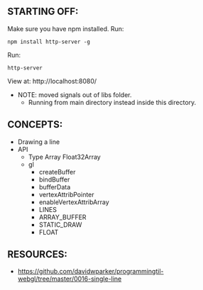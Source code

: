 ## STARTING OFF:

Make sure you have npm installed.
Run:
```
npm install http-server -g
```

Run:
```
http-server
```

View at: http://localhost:8080/

* NOTE: moved signals out of libs folder.
  * Running from main directory instead inside this directory.

## CONCEPTS:

* Drawing a line
* API
  * Type Array Float32Array
  * gl
    * createBuffer
    * bindBuffer
    * bufferData
    * vertexAttribPointer
    * enableVertexAttribArray
    * LINES
    * ARRAY_BUFFER
    * STATIC_DRAW
    * FLOAT

## RESOURCES:

* https://github.com/davidwparker/programmingtil-webgl/tree/master/0016-single-line
